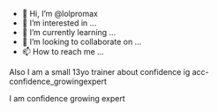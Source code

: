 - 👋 Hi, I’m @lolpromax
- 👀 I’m interested in ...
- 🌱 I’m currently learning ...
- 💞️ I’m looking to collaborate on ...
- 📫 How to reach me ...

Also I am a small 13yo trainer about confidence
ig acc- confidence_growingexpert

I am confidence growing expert
<!---
lolpromax/lolpromax is a ✨ special ✨ repository because its `README.md` (this file) appears on your GitHub profile.
You can click the Preview link to take a look at your changes.
--->
